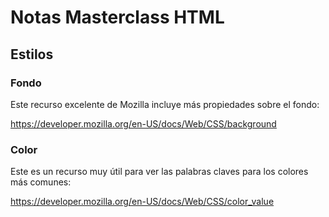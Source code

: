 # Notas Masterclass HTML
## Estilos

### Fondo

Este recurso excelente de Mozilla incluye más propiedades sobre el fondo:

https://developer.mozilla.org/en-US/docs/Web/CSS/background

### Color

Este es un recurso muy útil para ver las palabras claves para los colores más comunes:

https://developer.mozilla.org/en-US/docs/Web/CSS/color_value
